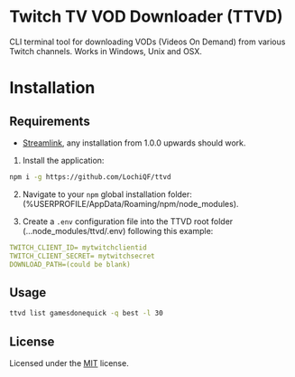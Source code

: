 # Twitch TV VOD Downloader (TTVD)

CLI terminal tool for downloading VODs (Videos On Demand) from various Twitch channels.
Works in Windows, Unix and OSX.

# Installation

## Requirements

- [Streamlink](https://streamlink.github.io/), any installation from 1.0.0 upwards should work.

1. Install the application:

```sh
npm i -g https://github.com/LochiQF/ttvd
```

2. Navigate to your `npm` global installation folder: (%USERPROFILE/AppData/Roaming/npm/node_modules).

3. Create a `.env` configuration file into the TTVD root folder (...node_modules/ttvd/.env) following this example:

```yaml
TWITCH_CLIENT_ID= mytwitchclientid
TWITCH_CLIENT_SECRET= mytwitchsecret
DOWNLOAD_PATH=(could be blank)
```

## Usage

```sh
ttvd list gamesdonequick -q best -l 30 
```

## License

Licensed under the [MIT](https://choosealicense.com/licenses/mit/) license.